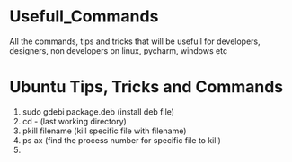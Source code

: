 # Usefull_Commands
All the commands, tips and tricks that will be usefull for developers, designers, non developers on linux, pycharm, windows etc

# Ubuntu Tips, Tricks and Commands
1. sudo gdebi package.deb (install deb file)
2. cd - (last working directory)
3. pkill filename (kill specific file with filename)
4. ps ax (find the process number for specific file to kill)
5. 
